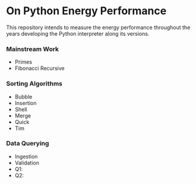 # On Python Energy Performance
This repository intends to measure the energy performance throughout the years developing the Python interpreter along its versions.

### Mainstream Work
- Primes
- Fibonacci Recursive

### Sorting Algorithms
- Bubble
- Insertion
- Shell
- Merge
- Quick
- Tim

### Data Querying
- Ingestion
- Validation
- Q1:
- Q2:

